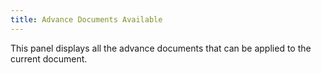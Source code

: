 ```yaml
---
title: Advance Documents Available
---
```



This panel displays all the advance documents that can be applied to  the current document.
